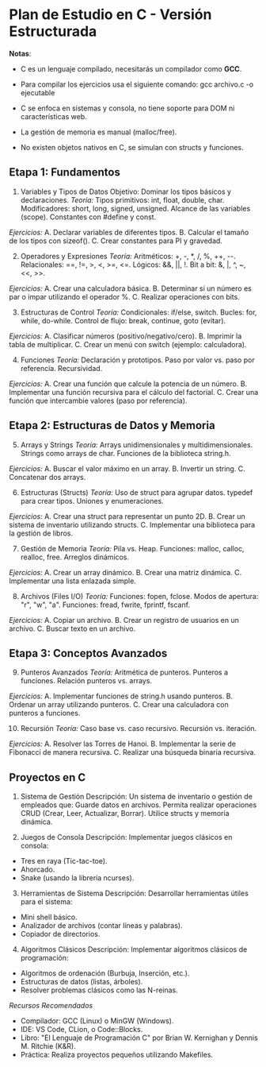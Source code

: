 # Plan de Estudio en C - Versión Estructurada

**Notas**:
- C es un lenguaje compilado, necesitarás un compilador como **GCC**.
- Para compilar los ejercicios usa el siguiente comando: gcc archivo.c -o ejecutable

- C se enfoca en sistemas y consola, no tiene soporte para DOM ni características web.
- La gestión de memoria es manual (malloc/free).
- No existen objetos nativos en C, se simulan con structs y funciones.

##  Etapa 1: Fundamentos
1. Variables y Tipos de Datos
Objetivo: Dominar los tipos básicos y declaraciones.
*Teoría:*
    Tipos primitivos: int, float, double, char.
    Modificadores: short, long, signed, unsigned.
    Alcance de las variables (scope).
    Constantes con #define y const.

*Ejercicios:*
    A. Declarar variables de diferentes tipos.
    B. Calcular el tamaño de los tipos con sizeof().
    C. Crear constantes para PI y gravedad.

2. Operadores y Expresiones
*Teoría:*
    Aritméticos: +, -, *, /, %, ++, --.
    Relacionales: ==, !=, >, <, >=, <=.
    Lógicos: &&, ||, !.
    Bit a bit: &, |, ^, ~, <<, >>.

*Ejercicios:*
    A. Crear una calculadora básica.
    B. Determinar si un número es par o impar utilizando el operador %.
    C. Realizar operaciones con bits.

3. Estructuras de Control
*Teoría:*
Condicionales: if/else, switch.
Bucles: for, while, do-while.
Control de flujo: break, continue, goto (evitar).

*Ejercicios:*
A. Clasificar números (positivo/negativo/cero).
B. Imprimir la tabla de multiplicar.
C. Crear un menú con switch (ejemplo: calculadora).

4. Funciones
*Teoría:*
Declaración y prototipos.
Paso por valor vs. paso por referencia.
Recursividad.

*Ejercicios:*
A. Crear una función que calcule la potencia de un número.
B. Implementar una función recursiva para el cálculo del factorial.
C. Crear una función que intercambie valores (paso por referencia).

##  Etapa 2: Estructuras de Datos y Memoria
5. Arrays y Strings
*Teoría:*
Arrays unidimensionales y multidimensionales.
Strings como arrays de char.
Funciones de la biblioteca string.h.

*Ejercicios:*
A. Buscar el valor máximo en un array.
B. Invertir un string.
C. Concatenar dos arrays.

6. Estructuras (Structs)
*Teoría:*
Uso de struct para agrupar datos.
typedef para crear tipos.
Uniones y enumeraciones.

*Ejercicios:*
A. Crear una struct para representar un punto 2D.
B. Crear un sistema de inventario utilizando structs.
C. Implementar una biblioteca para la gestión de libros.

7. Gestión de Memoria
*Teoría:*
Pila vs. Heap.
Funciones: malloc, calloc, realloc, free.
Arreglos dinámicos.

*Ejercicios:*
A. Crear un array dinámico.
B. Crear una matriz dinámica.
C. Implementar una lista enlazada simple.

8. Archivos (Files I/O)
*Teoría:*
Funciones: fopen, fclose.
Modos de apertura: "r", "w", "a".
Funciones: fread, fwrite, fprintf, fscanf.

*Ejercicios:*
A. Copiar un archivo.
B. Crear un registro de usuarios en un archivo.
C. Buscar texto en un archivo.

##  Etapa 3: Conceptos Avanzados
9. Punteros Avanzados
*Teoría:*
Aritmética de punteros.
Punteros a funciones.
Relación punteros vs. arrays.

*Ejercicios:*
A. Implementar funciones de string.h usando punteros.
B. Ordenar un array utilizando punteros.
C. Crear una calculadora con punteros a funciones.

10. Recursión
*Teoría:*
Caso base vs. caso recursivo.
Recursión vs. iteración.

*Ejercicios:*
A. Resolver las Torres de Hanoi.
B. Implementar la serie de Fibonacci de manera recursiva.
C. Realizar una búsqueda binaria recursiva.

##  Proyectos en C
1. Sistema de Gestión
Descripción: Un sistema de inventario o gestión de empleados que:
Guarde datos en archivos.
Permita realizar operaciones CRUD (Crear, Leer, Actualizar, Borrar).
Utilice structs y memoria dinámica.

2. Juegos de Consola
Descripción: Implementar juegos clásicos en consola:
- Tres en raya (Tic-tac-toe).
- Ahorcado.
- Snake (usando la librería ncurses).

3. Herramientas de Sistema
Descripción: Desarrollar herramientas útiles para el sistema:
- Mini shell básico.
- Analizador de archivos (contar líneas y palabras).
- Copiador de directorios.

4. Algoritmos Clásicos
Descripción: Implementar algoritmos clásicos de programación:
- Algoritmos de ordenación (Burbuja, Inserción, etc.).
- Estructuras de datos (listas, árboles).
- Resolver problemas clásicos como las N-reinas.

*Recursos Recomendados*
- Compilador: GCC (Linux) o MinGW (Windows).
- IDE: VS Code, CLion, o Code::Blocks.
- Libro: "El Lenguaje de Programación C" por Brian W. Kernighan y Dennis M. Ritchie (K&R).
- Práctica: Realiza proyectos pequeños utilizando Makefiles.